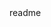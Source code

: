 <snippet>
<content><![CDATA[
# ${1:OpenBMC}
TODO: Write a project description
## Installation
`npm-install`
## Distribution
`npm run-script distribution`
## Running
'npm run-script serve'
This will run it locally in http://localhost:8080
]]></content>
<tabTrigger>readme</tabTrigger>
</snippet>

